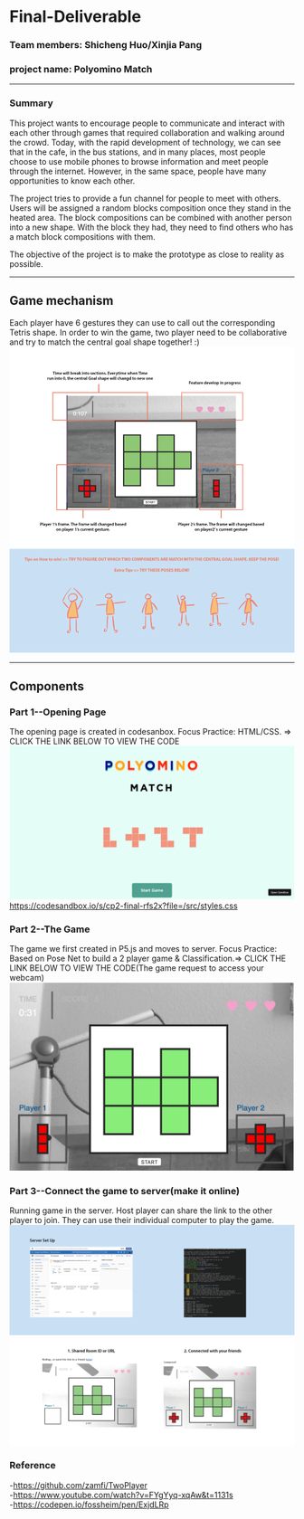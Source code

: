 # Final-Deliverable
### Team members: Shicheng Huo/Xinjia Pang<br/>
### project name: Polyomino Match

---
### Summary

This project wants to encourage people to communicate and interact with each other through games that required collaboration and walking around the crowd. Today, with the rapid development of technology, we can see that in the cafe, in the bus stations, and in many places, most people choose to use mobile phones to browse information and meet people through the internet. However, in the same space, people have many opportunities to know each other. 

The project tries to provide a fun channel for people to meet with others. Users will be assigned a random blocks composition once they stand in the heated area. The block compositions can be combined with another person into a new shape. With the block they had, they need to find others who has a match block compositions with them.

The objective of the project is to make the prototype as close to reality as possible.

---
## Game mechanism

Each player have 6 gestures they can use to call out the corresponding Tetris shape. In order to win the game, two player need to be collaborative and try to match the central goal shape together! :)
![Image description](https://github.com/shichenghuo/Final-Deliverable/blob/master/Game%20Guide-01.png)

---
## Components
### Part 1--Opening Page
The opening page is created in codesanbox. Focus Practice: HTML/CSS. => CLICK THE LINK BELOW TO VIEW THE CODE<br/>
![Image description](https://github.com/shichenghuo/Final-Deliverable/blob/master/Opening%20Pgae.png)
https://codesandbox.io/s/cp2-final-rfs2x?file=/src/styles.css
### Part 2--The Game
The game we first created in P5.js and moves to server. Focus Practice: Based on Pose Net to build a 2 player game & Classification.=> CLICK THE LINK BELOW TO VIEW THE CODE(The game request to access your webcam)<br/>
![Image description](https://github.com/shichenghuo/Final-Deliverable/blob/master/Game.png)
### Part 3--Connect the game to server(make it online)
Running game in the server. Host player can share the link to the other player to join. They can use their individual computer to play the game.<br/>
![Image description](https://github.com/shichenghuo/Final-Deliverable/blob/master/Explain%20part%203-01.png)
### Reference
-https://github.com/zamfi/TwoPlayer<br/>
-https://www.youtube.com/watch?v=FYgYyq-xqAw&t=1131s<br/>
-https://codepen.io/fossheim/pen/ExjdLRp<br/>


